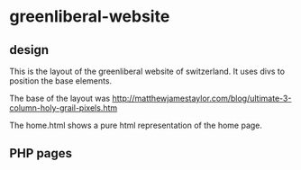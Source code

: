 # greenliberal-website

## design
This is the layout of the greenliberal website of switzerland.
It uses divs to position the base elements.

The base of the layout was http://matthewjamestaylor.com/blog/ultimate-3-column-holy-grail-pixels.htm

The home.html shows a pure html representation of the home page.


## PHP pages
